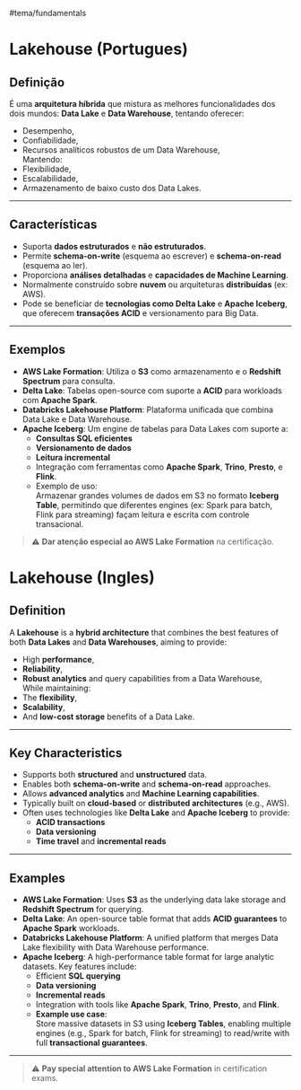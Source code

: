 #tema/fundamentals
# Lakehouse (Portugues)

## Definição

É uma **arquitetura híbrida** que mistura as melhores funcionalidades dos dois mundos: **Data Lake** e **Data Warehouse**, tentando oferecer:
- Desempenho,
- Confiabilidade,
- Recursos analíticos robustos de um Data Warehouse,  
Mantendo:
- Flexibilidade,
- Escalabilidade,
- Armazenamento de baixo custo dos Data Lakes.

---

## Características

- Suporta **dados estruturados** e **não estruturados**.
- Permite **schema-on-write** (esquema ao escrever) e **schema-on-read** (esquema ao ler).
- Proporciona **análises detalhadas** e **capacidades de Machine Learning**.
- Normalmente construído sobre **nuvem** ou arquiteturas **distribuídas** (ex: AWS).
- Pode se beneficiar de **tecnologias como Delta Lake** e **Apache Iceberg**, que oferecem **transações ACID** e versionamento para Big Data.

---

## Exemplos

- **AWS Lake Formation**: Utiliza o **S3** como armazenamento e o **Redshift Spectrum** para consulta.
- **Delta Lake**: Tabelas open-source com suporte a **ACID** para workloads com **Apache Spark**.
- **Databricks Lakehouse Platform**: Plataforma unificada que combina Data Lake e Data Warehouse.
- **Apache Iceberg**: Um engine de tabelas para Data Lakes com suporte a:
  - **Consultas SQL eficientes**
  - **Versionamento de dados**
  - **Leitura incremental**
  - Integração com ferramentas como **Apache Spark**, **Trino**, **Presto**, e **Flink**.
  - Exemplo de uso:  
    Armazenar grandes volumes de dados em S3 no formato **Iceberg Table**, permitindo que diferentes engines (ex: Spark para batch, Flink para streaming) façam leitura e escrita com controle transacional.

> ⚠️ **Dar atenção especial ao AWS Lake Formation** na certificação.
# Lakehouse (Ingles)

## Definition
A **Lakehouse** is a **hybrid architecture** that combines the best features of both **Data Lakes** and **Data Warehouses**, aiming to provide:
- High **performance**,
- **Reliability**,
- **Robust analytics** and query capabilities from a Data Warehouse,  
While maintaining:
- The **flexibility**,
- **Scalability**,
- And **low-cost storage** benefits of a Data Lake.

---

## Key Characteristics

- Supports both **structured** and **unstructured** data.
- Enables both **schema-on-write** and **schema-on-read** approaches.
- Allows **advanced analytics** and **Machine Learning capabilities**.
- Typically built on **cloud-based** or **distributed architectures** (e.g., AWS).
- Often uses technologies like **Delta Lake** and **Apache Iceberg** to provide:
  - **ACID transactions**
  - **Data versioning**
  - **Time travel** and **incremental reads**

---

## Examples

- **AWS Lake Formation**: Uses **S3** as the underlying data lake storage and **Redshift Spectrum** for querying.
- **Delta Lake**: An open-source table format that adds **ACID guarantees** to **Apache Spark** workloads.
- **Databricks Lakehouse Platform**: A unified platform that merges Data Lake flexibility with Data Warehouse performance.
- **Apache Iceberg**: A high-performance table format for large analytic datasets. Key features include:
  - Efficient **SQL querying**
  - **Data versioning**
  - **Incremental reads**
  - Integration with tools like **Apache Spark**, **Trino**, **Presto**, and **Flink**.
  - **Example use case**:  
    Store massive datasets in S3 using **Iceberg Tables**, enabling multiple engines (e.g., Spark for batch, Flink for streaming) to read/write with full **transactional guarantees**.

---

> ⚠️ **Pay special attention to AWS Lake Formation** in certification exams.